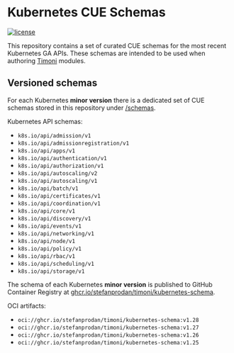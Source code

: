 # Kubernetes CUE Schemas

[![license](https://img.shields.io/github/license/stefanprodan/kubernetes-cue-schema.svg)](https://github.com/stefanprodan/kubernetes-cue-schema/blob/main/LICENSE)

This repository contains a set of curated CUE schemas for the most recent Kubernetes GA APIs.
These schemas are intended to be used when authoring [Timoni](https://github.com/stefanprodan/timoni) modules.

## Versioned schemas

For each Kubernetes **minor version** there is a dedicated set of CUE schemas stored in this repository
under [/schemas](https://github.com/stefanprodan/kubernetes-cue-schema/tree/main/schemas).

Kubernetes API schemas:

- `k8s.io/api/admission/v1`
- `k8s.io/api/admissionregistration/v1`
- `k8s.io/api/apps/v1`
- `k8s.io/api/authentication/v1`
- `k8s.io/api/authorization/v1`
- `k8s.io/api/autoscaling/v2`
- `k8s.io/api/autoscaling/v1`
- `k8s.io/api/batch/v1`
- `k8s.io/api/certificates/v1`
- `k8s.io/api/coordination/v1`
- `k8s.io/api/core/v1`
- `k8s.io/api/discovery/v1`
- `k8s.io/api/events/v1`
- `k8s.io/api/networking/v1`
- `k8s.io/api/node/v1`
- `k8s.io/api/policy/v1`
- `k8s.io/api/rbac/v1`
- `k8s.io/api/scheduling/v1`
- `k8s.io/api/storage/v1`

The schema of each Kubernetes **minor version** is published to GitHub Container Registry at
[ghcr.io/stefanprodan/timoni/kubernetes-schema](https://github.com/stefanprodan/kubernetes-cue-schema/pkgs/container/timoni%2Fkubernetes-schema).

OCI artifacts:

- `oci://ghcr.io/stefanprodan/timoni/kubernetes-schema:v1.28`
- `oci://ghcr.io/stefanprodan/timoni/kubernetes-schema:v1.27`
- `oci://ghcr.io/stefanprodan/timoni/kubernetes-schema:v1.26`
- `oci://ghcr.io/stefanprodan/timoni/kubernetes-schema:v1.25`
